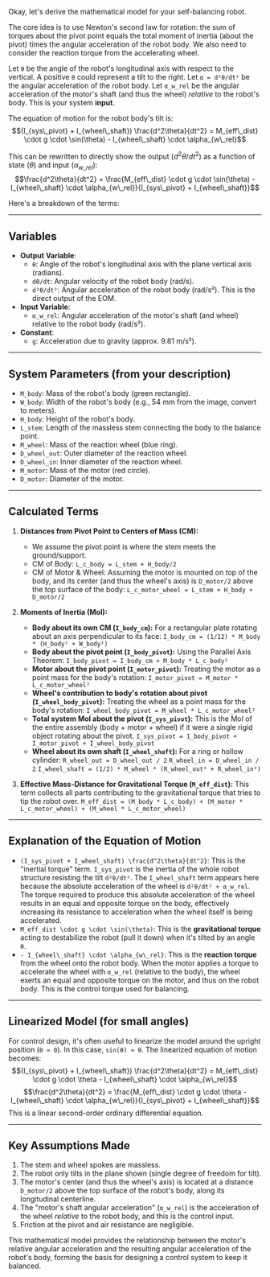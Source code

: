 Okay, let's derive the mathematical model for your self-balancing robot.

The core idea is to use Newton's second law for rotation: the sum of torques about the pivot point equals the total moment of inertia (about the pivot) times the angular acceleration of the robot body. We also need to consider the reaction torque from the accelerating wheel.

Let `θ` be the angle of the robot's longitudinal axis with respect to the vertical. A positive `θ` could represent a tilt to the right.
Let `α = d²θ/dt²` be the angular acceleration of the robot body.
Let `α_w_rel` be the angular acceleration of the motor's shaft (and thus the wheel) *relative* to the robot's body. This is your system **input**.

The equation of motion for the robot body's tilt is:
$$(I_{sys\_pivot} + I_{wheel\_shaft}) \frac{d^2\theta}{dt^2} = M_{eff\_dist} \cdot g \cdot \sin(\theta) - I_{wheel\_shaft} \cdot \alpha_{w\_rel}$$

This can be rewritten to directly show the output ($d^2\theta/dt^2$) as a function of state ($\theta$) and input ($\alpha_{w\_rel}$):
$$\frac{d^2\theta}{dt^2} = \frac{M_{eff\_dist} \cdot g \cdot \sin(\theta) - I_{wheel\_shaft} \cdot \alpha_{w\_rel}}{I_{sys\_pivot} + I_{wheel\_shaft}}$$

Here's a breakdown of the terms:

---
## Variables

* **Output Variable**:
    * `θ`: Angle of the robot's longitudinal axis with the plane vertical axis (radians).
    * `dθ/dt`: Angular velocity of the robot body (rad/s).
    * `d²θ/dt²`: Angular acceleration of the robot body (rad/s²). This is the direct output of the EOM.
* **Input Variable**:
    * `α_w_rel`: Angular acceleration of the motor's shaft (and wheel) relative to the robot body (rad/s²).
* **Constant**:
    * `g`: Acceleration due to gravity (approx. 9.81 m/s²).

---
## System Parameters (from your description)

* `M_body`: Mass of the robot's body (green rectangle).
* `W_body`: Width of the robot's body (e.g., 54 mm from the image, convert to meters).
* `H_body`: Height of the robot's body.
* `L_stem`: Length of the massless stem connecting the body to the balance point.
* `M_wheel`: Mass of the reaction wheel (blue ring).
* `D_wheel_out`: Outer diameter of the reaction wheel.
* `D_wheel_in`: Inner diameter of the reaction wheel.
* `M_motor`: Mass of the motor (red circle).
* `D_motor`: Diameter of the motor.

---
## Calculated Terms

1.  **Distances from Pivot Point to Centers of Mass (CM):**
    * We assume the pivot point is where the stem meets the ground/support.
    * CM of Body: `L_c_body = L_stem + H_body/2`
    * CM of Motor & Wheel: Assuming the motor is mounted on top of the body, and its center (and thus the wheel's axis) is `D_motor/2` above the top surface of the body:
        `L_c_motor_wheel = L_stem + H_body + D_motor/2`

2.  **Moments of Inertia (MoI):**
    * **Body about its own CM (`I_body_cm`):** For a rectangular plate rotating about an axis perpendicular to its face:
        `I_body_cm = (1/12) * M_body * (H_body² + W_body²) `
    * **Body about the pivot point (`I_body_pivot`):** Using the Parallel Axis Theorem:
        `I_body_pivot = I_body_cm + M_body * L_c_body²`
    * **Motor about the pivot point (`I_motor_pivot`):** Treating the motor as a point mass for the body's rotation:
        `I_motor_pivot = M_motor * L_c_motor_wheel²`
    * **Wheel's contribution to body's rotation about pivot (`I_wheel_body_pivot`):** Treating the wheel as a point mass for the body's rotation:
        `I_wheel_body_pivot = M_wheel * L_c_motor_wheel²`
    * **Total system MoI about the pivot (`I_sys_pivot`):** This is the MoI of the entire assembly (body + motor + wheel) if it were a single rigid object rotating about the pivot.
        `I_sys_pivot = I_body_pivot + I_motor_pivot + I_wheel_body_pivot`
    * **Wheel about its own shaft (`I_wheel_shaft`):** For a ring or hollow cylinder:
        `R_wheel_out = D_wheel_out / 2`
        `R_wheel_in = D_wheel_in / 2`
        `I_wheel_shaft = (1/2) * M_wheel * (R_wheel_out² + R_wheel_in²) `

3.  **Effective Mass-Distance for Gravitational Torque (`M_eff_dist`):**
    This term collects all parts contributing to the gravitational torque that tries to tip the robot over.
    `M_eff_dist = (M_body * L_c_body) + (M_motor * L_c_motor_wheel) + (M_wheel * L_c_motor_wheel)`

---
## Explanation of the Equation of Motion

* `(I_sys_pivot + I_wheel_shaft) \frac{d^2\theta}{dt^2}`: This is the "inertial torque" term. `I_sys_pivot` is the inertia of the whole robot structure resisting the tilt `d²θ/dt²`. The `I_wheel_shaft` term appears here because the absolute acceleration of the wheel is `d²θ/dt² + α_w_rel`. The torque required to produce this absolute acceleration of the wheel results in an equal and opposite torque on the body, effectively increasing its resistance to acceleration when the wheel itself is being accelerated.
* `M_eff_dist \cdot g \cdot \sin(\theta)`: This is the **gravitational torque** acting to destabilize the robot (pull it down) when it's tilted by an angle `θ`.
* `- I_{wheel\_shaft} \cdot \alpha_{w\_rel}`: This is the **reaction torque** from the wheel onto the robot body. When the motor applies a torque to accelerate the wheel with `α_w_rel` (relative to the body), the wheel exerts an equal and opposite torque on the motor, and thus on the robot body. This is the control torque used for balancing.

---
## Linearized Model (for small angles)

For control design, it's often useful to linearize the model around the upright position (`θ ≈ 0`). In this case, `sin(θ) ≈ θ`.
The linearized equation of motion becomes:
$$(I_{sys\_pivot} + I_{wheel\_shaft}) \frac{d^2\theta}{dt^2} = M_{eff\_dist} \cdot g \cdot \theta - I_{wheel\_shaft} \cdot \alpha_{w\_rel}$$
$$\frac{d^2\theta}{dt^2} = \frac{M_{eff\_dist} \cdot g \cdot \theta - I_{wheel\_shaft} \cdot \alpha_{w\_rel}}{I_{sys\_pivot} + I_{wheel\_shaft}}$$
This is a linear second-order ordinary differential equation.

---
## Key Assumptions Made

1.  The stem and wheel spokes are massless.
2.  The robot only tilts in the plane shown (single degree of freedom for tilt).
3.  The motor's center (and thus the wheel's axis) is located at a distance `D_motor/2` above the top surface of the robot's body, along its longitudinal centerline.
4.  The "motor's shaft angular acceleration" (`α_w_rel`) is the acceleration of the wheel *relative* to the robot body, and this is the control input.
5.  Friction at the pivot and air resistance are negligible.

This mathematical model provides the relationship between the motor's relative angular acceleration and the resulting angular acceleration of the robot's body, forming the basis for designing a control system to keep it balanced.